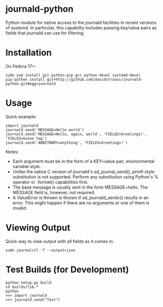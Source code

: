 journald-python
===============

Python module for native access to the journald facilities in recent
versions of systemd. In particular, this capability includes passing
key/value pairs as fields that journald can use for filtering.

Installation
============

On Fedora 17+:

    sudo yum install git python-pip gcc python-devel systemd-devel
    pip-python install git+http://github.com/davidstrauss/journald-python.git#egg=journald

Usage
=====

Quick example:

    import journald
    journald.send('MESSAGE=Hello world')
    journald.send('MESSAGE=Hello, again, world', 'FIELD2=Greetings!', 'FIELD3=Guten tag')
    journald.send('ARBITRARY=anything', 'FIELD3=Greetings!')

Notes:

 * Each argument must be in the form of a KEY=value pair,
   environmental variable style.
 * Unlike the native C version of journald's sd_journal_send(),
   printf-style substitution is not supported. Perform any
   substitution using Python's % operator or .format() capabilities
   first.
 * The base message is usually sent in the form MESSAGE=hello. The
   MESSAGE field is, however, not required.
 * A ValueError is thrown is thrown if sd_journald_sendv() results in
   an error. This might happen if there are no arguments or one of them
   is invalid.

Viewing Output
==============

Quick way to view output with all fields as it comes in:

    sudo journalctl -f --output=json

Test Builds (for Development)
=============================

    python setup.py build
    cd builds/lib.*
    python
    >>> import journald
    >>> journald.send("Test")
